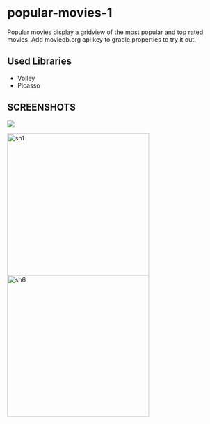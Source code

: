 # popular-movies-1
Popular movies display a gridview of the most popular and top rated movies.
Add moviedb.org api key to gradle.properties to try it out.

## Used Libraries
* Volley
* Picasso


## SCREENSHOTS
![](https://thumbs.gfycat.com/FlawedGreenArcticwolf-size_restricted.gif)
<p float="left">
<img width="326" alt="sh1" src="https://user-images.githubusercontent.com/19339748/45263565-c301d400-b3f0-11e8-85c4-2dd8e9a969d4.png"> 
<img width="326" alt="sh6" src="https://user-images.githubusercontent.com/19339748/45263568-c7c68800-b3f0-11e8-84b2-ea06e727e43c.png">
 </p>
